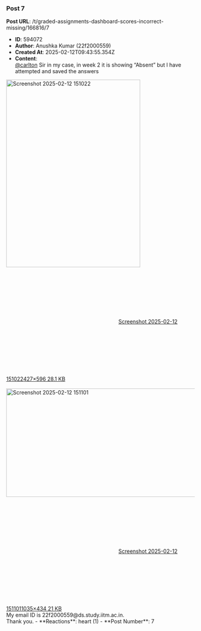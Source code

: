 ### Post 7
**Post URL**: /t/graded-assignments-dashboard-scores-incorrect-missing/166816/7
- **ID**: 594072
- **Author**: Anushka Kumar (22f2000559)
- **Created At**: 2025-02-12T09:43:55.354Z
- **Content**:  
  <a class="mention" href="/u/carlton">@carlton</a> Sir in my case, in week 2 it is showing “Absent” but I have attempted and saved the answers<br>
<div class="lightbox-wrapper"><a class="lightbox" href="https://europe1.discourse-cdn.com/flex013/uploads/iitm/original/3X/1/9/1963cbcb144b5c204546563728943940654eaeaf.png" data-download-href="/uploads/short-url/3CBKqzRo17TPmrDYobA9pNFU6pp.png?dl=1" title="Screenshot 2025-02-12 151022" rel="noopener nofollow ugc"><img src="https://europe1.discourse-cdn.com/flex013/uploads/iitm/original/3X/1/9/1963cbcb144b5c204546563728943940654eaeaf.png" alt="Screenshot 2025-02-12 151022" data-base62-sha1="3CBKqzRo17TPmrDYobA9pNFU6pp" width="358" height="500" data-dominant-color="AF9C9C"><div class="meta"><svg class="fa d-icon d-icon-far-image svg-icon" aria-hidden="true"><use href="#far-image"></use></svg><span class="filename">Screenshot 2025-02-12 151022</span><span class="informations">427×596 28.1 KB</span><svg class="fa d-icon d-icon-discourse-expand svg-icon" aria-hidden="true"><use href="#discourse-expand"></use></svg></div></a></div><br>
<div class="lightbox-wrapper"><a class="lightbox" href="https://europe1.discourse-cdn.com/flex013/uploads/iitm/original/3X/2/5/253ef4846824d3c88fbd81c7b5f01310919d4b77.png" data-download-href="/uploads/short-url/5juxVn9gWD8lNgqhH9GED7pFfFB.png?dl=1" title="Screenshot 2025-02-12 151101" rel="noopener nofollow ugc"><img src="https://europe1.discourse-cdn.com/flex013/uploads/iitm/optimized/3X/2/5/253ef4846824d3c88fbd81c7b5f01310919d4b77_2_690x289.png" alt="Screenshot 2025-02-12 151101" data-base62-sha1="5juxVn9gWD8lNgqhH9GED7pFfFB" width="690" height="289" srcset="https://europe1.discourse-cdn.com/flex013/uploads/iitm/optimized/3X/2/5/253ef4846824d3c88fbd81c7b5f01310919d4b77_2_690x289.png, https://europe1.discourse-cdn.com/flex013/uploads/iitm/optimized/3X/2/5/253ef4846824d3c88fbd81c7b5f01310919d4b77_2_1035x433.png 1.5x, https://europe1.discourse-cdn.com/flex013/uploads/iitm/original/3X/2/5/253ef4846824d3c88fbd81c7b5f01310919d4b77.png 2x" data-dominant-color="162421"><div class="meta"><svg class="fa d-icon d-icon-far-image svg-icon" aria-hidden="true"><use href="#far-image"></use></svg><span class="filename">Screenshot 2025-02-12 151101</span><span class="informations">1035×434 21 KB</span><svg class="fa d-icon d-icon-discourse-expand svg-icon" aria-hidden="true"><use href="#discourse-expand"></use></svg></div></a></div>
My email ID is 22f2000559@ds.study.iitm.ac.in.<br>
Thank you.
- **Reactions**: heart (1)
- **Post Number**: 7

